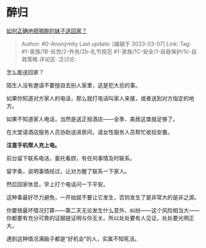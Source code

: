 # 醉归
[如何正确地把喝醉的妹子送回家？](https://www.zhihu.com/question/29520856/answer/2924644083)

> Author: #0-Anonymity
> Last update: [编辑于 2023-03-07]
> Link:
> Tag: #1-家族/1B-处世/2-外务/2b-礼节规范 #1-家族/1C-安全/1-自我保护/1c-自救策略
> 评论区:
> 泛讨论:

怎么能送回家？

陌生人没有邀请不要擅自去别人家里，这是犯大忌的事。

如果你知道对方家人的电话，那么就打电话叫家人来接，或者送到对方指定的地方。

如果不知道家人电话，当然是送正规酒店——全季、美居这类就足够了。

在大堂请酒店服务人员协助送进房间，请女性服务人员帮忙收拾安置。

**注意手机帮人充上电。**

前台留下联系电话，委托看顾，有任何事情及时联系。

留字条，说明事情经过，让对方醒了联系一下家人。

然后回家休息，早上打个电话问一下平安。

这种事最好尽力避免，一开始就不要让它发生，否则发生了是非常大的是非之源。

你要按最坏情况打算——第二天无论发生什么意外、纠纷——这个风险相当大——你都要有充分可靠的证据链证明与你无关。所以处处要有人见证，处处要光明正大。

遇到这种情况满脑子都是“好机会”的人，实属不知死活。
